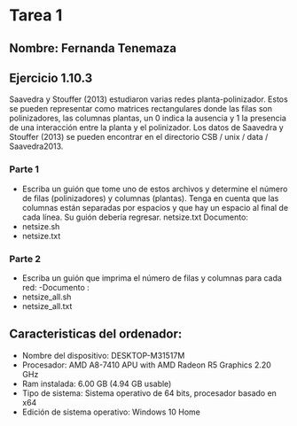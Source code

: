 # Tarea 1
## Nombre: Fernanda Tenemaza
## Ejercicio 1.10.3
Saavedra y Stouffer (2013) estudiaron varias redes planta-polinizador. Estos se pueden representar como matrices rectangulares donde las filas son polinizadores, las columnas plantas, un 0 indica la ausencia y 1 la presencia de una interacción entre la planta y el polinizador. Los datos de Saavedra y Stouffer (2013) se pueden encontrar en el directorio CSB / unix / data / Saavedra2013.
### Parte 1
- Escriba un guión que tome uno de estos archivos y determine el número de filas (polinizadores) y columnas (plantas). Tenga en cuenta que las columnas están separadas por espacios y que hay un espacio al final de cada línea. Su guión debería regresar. netsize.txt
Documento:
- netsize.sh 
- netsize.txt
### Parte 2
- Escriba un guión que imprima el número de filas y columnas para cada red:
-Documento :
- netsize_all.sh
- netsize_all.txt
## Caracteristicas del ordenador:
- Nombre del dispositivo: DESKTOP-M31517M
- Procesador: AMD A8-7410 APU with AMD Radeon R5 Graphics       2.20 GHz
- Ram instalada: 6.00 GB (4.94 GB usable)
- Tipo de sistema: Sistema operativo de 64 bits, procesador basado en x64
- Edición de sistema operativo: Windows 10 Home
